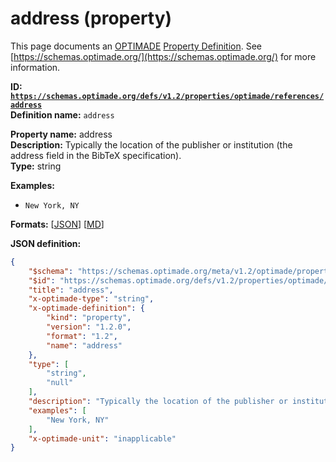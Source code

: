 # address (property)

This page documents an [OPTIMADE](https://www.optimade.org/) [Property Definition](https://schemas.optimade.org/#definitions). See [https://schemas.optimade.org/](https://schemas.optimade.org/) for more information.

**ID: [`https://schemas.optimade.org/defs/v1.2/properties/optimade/references/address`](https://schemas.optimade.org/defs/v1.2/properties/optimade/references/address)**  
**Definition name:** `address`

**Property name:** address  
**Description:** Typically the location of the publisher or institution (the address field in the BibTeX specification).  
**Type:** string  



**Examples:**

- `New York, NY`

**Formats:** [[JSON](address.json)] [[MD](address.md)]

**JSON definition:**

``` json
{
    "$schema": "https://schemas.optimade.org/meta/v1.2/optimade/property_definition.md",
    "$id": "https://schemas.optimade.org/defs/v1.2/properties/optimade/references/address",
    "title": "address",
    "x-optimade-type": "string",
    "x-optimade-definition": {
        "kind": "property",
        "version": "1.2.0",
        "format": "1.2",
        "name": "address"
    },
    "type": [
        "string",
        "null"
    ],
    "description": "Typically the location of the publisher or institution (the address field in the BibTeX specification).",
    "examples": [
        "New York, NY"
    ],
    "x-optimade-unit": "inapplicable"
}
```